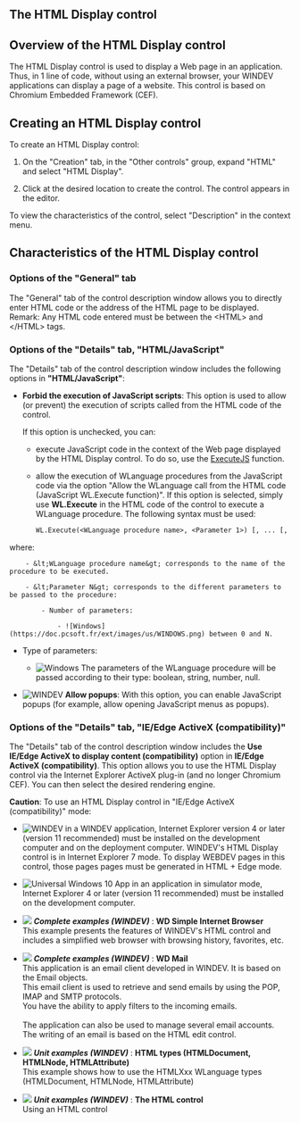 
## The HTML Display control
			

<a name="NOTE1"></a>
<a name="NOTE1_1"></a>


## Overview of the HTML Display control
<a name="overview_the_html_display_control_ELTTEXTE000235"></a>
The HTML Display control is used to display a Web page in an application. Thus, in 1 line of code, without using an external browser, your WINDEV applications can display a page of a website. This control is based on Chromium Embedded Framework (CEF).


<a name="NOTE2"></a>
<a name="NOTE2_1"></a>


## Creating an HTML Display control
<a name="creating_html_display_control_ELTTEXTE000259"></a>
To create an HTML Display control:

1. On the "Creation" tab, in the "Other controls" group, expand "HTML" and select "HTML Display".

2. Click at the desired location to create the control. The control appears in the editor.




To view the characteristics of the control, select "Description" in the context menu.

<a name="NOTE3"></a>
<a name="NOTE3_1"></a>


## Characteristics of the HTML Display control
<a name="characteristics_the_html_display_control_ELTTEXTE000283"></a>


### Options of the "General" tab
<a name="options_the_general_tab_ELTPARAGRAPHE000047"></a>

The "General" tab of the control description window allows you to directly enter HTML code or the address of the HTML page to be displayed. 
Remark: Any HTML code entered must be between the &lt;HTML&gt; and &lt;/HTML&gt; tags.


### Options of the "Details" tab, "HTML/JavaScript"
<a name="options_the_details_tab_htmljavascript_ELTPARAGRAPHE000054"></a>

The "Details" tab of the control description window includes the following options in **"HTML/JavaScript"**: 

- **Forbid the execution of JavaScript scripts**: 
	This option is used to allow (or prevent) the execution of scripts called from the HTML code of the control. 
	
	If this option is unchecked, you can: 

	- execute JavaScript code in the context of the Web page displayed by the HTML Display control. To do so, use the [ExecuteJS](../WDLang1/1000023014.md) function. 

	- allow the execution of WLanguage procedures from the JavaScript code via the option "Allow the WLanguage call from the HTML code (JavaScript WL.Execute function)". 
			If this option is selected, simply use **WL.Execute** in the HTML code of the control to execute a WLanguage procedure. The following syntax must be used: 
			
		```txt
		WL.Execute(<WLanguage procedure name>, <Parameter 1>) [, ... [, <Parameter N>]]] )
		```
 where: 

		- &lt;WLanguage procedure name&gt; corresponds to the name of the procedure to be executed. 

		- &lt;Parameter N&gt; corresponds to the different parameters to be passed to the procedure: 

			- Number of parameters: 

				- ![Windows](https://doc.pcsoft.fr/ext/images/us/WINDOWS.png) between 0 and N.




- Type of parameters: 

	- ![Windows](https://doc.pcsoft.fr/ext/images/us/WINDOWS.png) The parameters of the WLanguage procedure will be passed according to their type: boolean, string, number, null. 

- ![WINDEV](https://doc.pcsoft.fr/ext/images/us/WD.png) **Allow popups**: 
	With this option, you can enable JavaScript popups (for example, allow opening JavaScript menus as popups). 





### Options of the "Details" tab, "IE/Edge ActiveX (compatibility)"
<a name="options_the_details_tab_ieedge_activex_compatibility_ELTPARAGRAPHE000127"></a>

The "Details" tab of the control description window includes the **Use IE/Edge ActiveX to display content (compatibility)** option in **IE/Edge ActiveX (compatibility)**. This option allows you to use the HTML Display control via the Internet Explorer ActiveX plug-in (and no longer Chromium CEF). You can then select the desired rendering engine.  

**Caution**: To use an HTML Display control in "IE/Edge ActiveX (compatibility)" mode: 

- ![WINDEV](https://doc.pcsoft.fr/ext/images/us/WD.png) in a WINDEV application, Internet Explorer version 4 or later (version 11 recommended) must be installed on the development computer and on the deployment computer. WINDEV's HTML Display control is in Internet Explorer 7 mode. 
	To display WEBDEV pages in this control, those pages pages must be generated in HTML + Edge mode. 

- ![Universal Windows 10 App](https://doc.pcsoft.fr/ext/images/us/UNIVERSALAPP.png) in an application in simulator mode, Internet Explorer 4 or later (version 11 recommended) must be installed on the development computer.





- ![](https://doc.pcsoft.fr/en-US/images/image.awp?langid=3&name=WDSimpleInternetBrowser.gif) ***Complete examples (WINDEV)*** : **WD Simple Internet Browser** <br>This example presents the features of WINDEV's HTML control and includes a simplified web browser with browsing history, favorites, etc.
- ![](https://doc.pcsoft.fr/en-US/images/image.awp?langid=3&name=WDMail.gif) ***Complete examples (WINDEV)*** : **WD Mail** <br>This application is an email client developed in WINDEV. It is based on the Email objects.<br>This email client is used to retrieve and send emails by using the POP, IMAP and SMTP protocols.<br>You have the ability to apply filters to the incoming emails.<br><br>The application can also be used to manage several email accounts. The writing of an email is based on the HTML edit control.
- ![](https://doc.pcsoft.fr/en-US/images/image.awp?langid=3&name=HTMLtypes_HTMLDocument,HTMLNode,HTMLAttribute_.gif) ***Unit examples (WINDEV)*** : **HTML types (HTMLDocument, HTMLNode, HTMLAttribute)** <br>This example shows how to use the HTMLXxx WLanguage types (HTMLDocument, HTMLNode, HTMLAttribute)
- ![](https://doc.pcsoft.fr/en-US/images/image.awp?langid=3&name=TheHTMLcontrol.gif) ***Unit examples (WINDEV)*** : **The HTML control** <br>Using an HTML control


